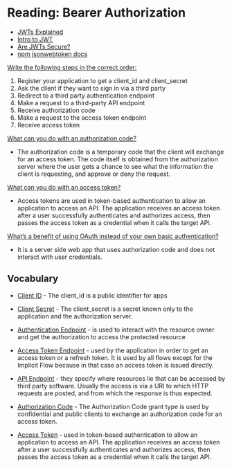 # Reading: Bearer Authorization

- [JWTs Explained](https://www.youtube.com/watch?v=926mknSW9Lo)
- [Intro to JWT](https://jwt.io/introduction/)
- [Are JWTs Secure?](https://stackoverflow.com/questions/27301557/if-you-can-decode-jwt-how-are-they-secure)
- [npm jsonwebtoken docs](https://www.npmjs.com/package/jsonwebtoken)

[Write the following steps in the correct order:](https://auth0.com/docs/flows/authorization-code-flow)

1. Register your application to get a client_id and client_secret
2. Ask the client if they want to sign in via a third party
3. Redirect to a third party authentication endpoint
4. Make a request to a third-party API endpoint
5. Receive authorization code
6. Make a request to the access token endpoint
7. Receive access token

[What can you do with an authorization code?](https://www.oauth.com/oauth2-servers/server-side-apps/authorization-code/#:~:text=The%20authorization%20code%20is%20a,approve%20or%20deny%20the%20request.)

  - The authorization code is a temporary code that the client will exchange for an access token. The code itself is obtained from the authorization server where the user gets a chance to see what the information the client is requesting, and approve or deny the request.

[What can you do with an access token?](https://auth0.com/docs/tokens/access-tokens)

  - Access tokens are used in token-based authentication to allow an application to access an API. The application receives an access token after a user successfully authenticates and authorizes access, then passes the access token as a credential when it calls the target API.

[What’s a benefit of using OAuth instead of your own basic authentication?](https://www.tutorialspoint.com/oauth2.0/oauth2.0_overview.htm)

  - It is a server side web app that uses authorization code and does not interact with user credentials.

## Vocabulary

- [Client ID](https://www.oauth.com/oauth2-servers/client-registration/client-id-secret/) - The client_id is a public identifier for apps

- [Client Secret](https://www.oauth.com/oauth2-servers/client-registration/client-id-secret/) - The client_secret is a secret known only to the application and the authorization server.

- [Authentication Endpoint](https://auth0.com/docs/protocols/protocol-oauth2) -  is used to interact with the resource owner and get the authorization to access the protected resource

- [Access Token Endpoint](https://auth0.com/docs/protocols/protocol-oauth2) - used by the application in order to get an access token or a refresh token. It is used by all flows except for the Implicit Flow because in that case an access token is issued directly.

- [API Endpoint](https://en.wikipedia.org/wiki/Web_API#Endpoints) -  they specify where resources lie that can be accessed by third party software. Usually the access is via a URI to which HTTP requests are posted, and from which the response is thus expected.

- [Authorization Code](https://oauth.net/2/grant-types/authorization-code/) - The Authorization Code grant type is used by confidential and public clients to exchange an authorization code for an access token.

- [Access Token](https://auth0.com/docs/tokens/access-tokens) - used in token-based authentication to allow an application to access an API. The application receives an access token after a user successfully authenticates and authorizes access, then passes the access token as a credential when it calls the target API.
